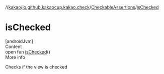 //[kakao](../../../index.md)/[io.github.kakaocup.kakao.check](../index.md)/[CheckableAssertions](index.md)/[isChecked](is-checked.md)



# isChecked  
[androidJvm]  
Content  
open fun [isChecked](is-checked.md)()  
More info  


Checks if the view is checked

  



